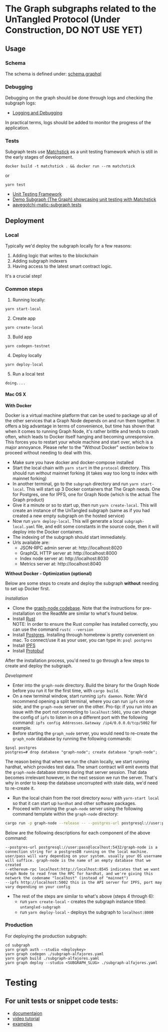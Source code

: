 # The Graph subgraphs related to the UnTangled Protocol (Under Construction, DO NOT USE YET)

## Usage

### Schema

The schema is defined under: [schema.graphql](./schema.graphql)

### Debugging

Debugging on the graph should be done through logs and checking the subgraph logs:

- [Logging and Debugging](https://thegraph.com/docs/developer/assemblyscript-api#logging-and-debugging)

In practical terms, logs should be added to monitor the progress of the application.

### Tests

Subgraph tests use [Matchstick](https://github.com/LimeChain/matchstick) as a unit testing framework which is still in the early stages of development.

```
docker build -t matchstick . && docker run --rm matchstick
```

or

```
yarn test
```

- [Unit Testing Framework](https://thegraph.com/docs/en/developer/matchstick/)
- [Demo Subgraph (The Graph) showcasing unit testing with Matchstick](https://github.com/LimeChain/demo-subgraph)
- [aavegotchi-matic-subgraph tests](https://github.com/aavegotchi/aavegotchi-matic-subgraph/tree/main/src/tests)

## Deployment

### Local

Typically we'd deploy the subgraph locally for a few reasons:

1. Adding logic that writes to the blockchain
2. Adding subgraph indexers
3. Having access to the latest smart contract logic.

It's a crucial step!

### Common steps

1. Running locally:

```
yarn start-local
```

2. Create app

```
yarn create-local
```

3. Build app

```
yarn codegen-testnet
```

4. Deploy locally

```
yarn deploy-local
```

5. Run a local test

```
doing....
```

#### Mac OS X

**With Docker**

Docker is a virtual machine platform that can be used to package up all of the other services that a Graph Node depends on and run them together. It offers a big advantage in terms of convenience, but time has shown that when it comes to running Graph Node, it's rather brittle and tends to crash often, which leads to Docker itself hanging and becoming unresponsive. This forces you to restart your whole machine and start over, which is a major annoyance. Please refer to the "Without Docker" section below to proceed without needing to deal with this.

- Make sure you have docker and docker-compose installed
- Start the local chain with `yarn start` in the `protocol` directory. This should run _without_ mainnet forking (it takes way too long to index with mainnet forking)
- In another terminal, go to the `subgraph` directory and run `yarn start-local`. This will start up 3 Docker containers that The Graph needs. One for Postgres, one for IPFS, one for Graph Node (which is the actual The Graph product)
- Give it a minute or so to start up, then run `yarn create-local`. This will create an instance of the UnTangled subgraph (same as if you had created a new empty subgraph on the hosted service)
- Now run `yarn deploy-local`. This will generate a local `subgraph-local.yaml` file, and edit some constants in the source code, then it will deploy into the Docker containers.
- The indexing of the subgraph should start immediately.
- Urls available are:
  - JSON-RPC admin server at: http://localhost:8020
  - GraphQL HTTP server at: http://localhost:8000
  - Index node server at: http://localhost:8030
  - Metrics server at: http://localhost:8040

**Without Docker - Optimization (optional)**

Below are some steps to create and deploy the subgraph **without** needing to set up Docker first.

_Installation_

- Clone the [graph-node codebase](https://github.com/graphprotocol/graph-node). Note that the instructions for pre-installation on the ReadMe are similar to what's found below.
- Install [Rust](https://www.rust-lang.org/tools/install)  
  NOTE: In order to ensure the Rust compiler has installed correctly, you can use the command `rustc --version`
- Install [Postgres](https://wiki.postgresql.org/wiki/Homebrew). Installing through homebrew is pretty convenient on mac. To connect/use it as your user, you can type in: `psql postgres`
- Install [IPFS](https://docs.ipfs.tech/install/command-line/#install-official-binary-distributions)
- Install [Protobuf](https://grpc.io/docs/protoc-installation/)

After the installation process, you'd need to go through a few steps to create and deploy the subgraph.

_Development_

- Enter into the `graph-node` directory. Build the binary for the Graph Node before you run it for the first time, with `cargo build`.
- On a new terminal window, start running `ipfs daemon`. Note: We'd recommend opening a split terminal, where you can run `ipfs` on one side, and the `graph-node` server on the other.
  Pro-tip: if you run into an issue with the port not connecting to `localhost:5001`, you can change the config of `ipfs` to listen in on a different
  port with the following command: `ipfs config Addresses.Gateway /ip4/0.0.0.0/tcp/5002` for example.
- Before starting the `graph_node` server, you would need to re-create the `graph_node` database by running the following commands:

```postgres
$psql postgres
postgres=# drop database "graph-node"; create database "graph-node";
```

The reason being that when we run the chain locally, we start running hardhat, which provides test data. The smart contract will emit events that the `graph-node` database stores during that server session. That data becomes irrelevant however, in the next session we run the server. That's why in order to keep the database uncorrupted with stale data, we'd need to re-create it.

- Run the local chain from the root directory `mono/` with `yarn-start local` so that it can start up `hardhat` and other software packages.
- Proceed with running the `graph-node` server using the following command template within the `graph-node` directory:

```bash
cargo run -p graph-node --release -- --postgres-url postgresql://user:pass@localhost:5432/graph-node --ethereum-rpc localhost:http://localhost:8545 --ipfs 127.0.0.1:5002
```

Below are the following descriptions for each component of the above command:

```
--postgres-url postgresql://user:pass@localhost:5432/graph-node is a connection string for a postgresDB running on the local machine. user/pass will vary depending on your system. usually your OS username will suffice. graph-node is the name of an empty database that we created
--ethereum-rpc localhost:http://localhost:8545 indicates that we want Graph Node to read from the RPC for hardhat, and we're giving this network the codename "localhost" (instead of "mainnet")
--ipfs http://localhost:5002 this is the API server for IPFS, port may vary depending on your config
```

- The rest of the steps are similar to what's above (steps 4 through 6):
  - run `yarn create-local` - creates the subgraph instance titled: `untangled-subgraph`
  - run `yarn deploy-local` - deploys the subgraph to `localhost:8000`

### Production

For deploying the production subgraph:

```
cd subgraph
yarn graph auth --studio <deploykey>
yarn graph codegen ./subgraph-alfajores.yaml
yarn graph build ./subgraph-alfajores.yaml
yarn graph deploy --studio <SUBGRAPH_SLUG> ./subgraph-alfajores.yaml
```

# Testing
## For unit tests or snippet code tests:
- [documentaion](https://thegraph.com/docs/en/developing/unit-testing-framework/)
- [video tutorial](https://www.youtube.com/watch?v=cB7o2n-QrnU&list=PLTqyKgxaGF3SNakGQwczpSGVjS_xvOv3h)
- [examples](./tests/)